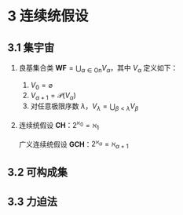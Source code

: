 # 3 连续统假设

## 3.1 集宇宙

1. 良基集合类 $\mathbf{WF} = {\displaystyle \bigcup_{\alpha \in \mathrm{On}} V_{\alpha}}$，其中 $V_{\alpha}$ 定义如下：
    1. $V_{0}=\varnothing$
    2. $V_{\alpha+1}=\mathcal{P}\left(V_{\alpha}\right)$
    3. 对任意极限序数 $\lambda$，$V_{\lambda}={\displaystyle \bigcup_{\beta<\lambda} V_{\beta}}$
2. 连续统假设 $\mathbf{CH}$：$2^{\aleph_{0}}=\aleph_{1}$

    广义连续统假设 $\mathbf{GCH}$：$2^{\aleph_{\alpha}}=\aleph_{\alpha+1}$

## 3.2 可构成集

## 3.3 力迫法
